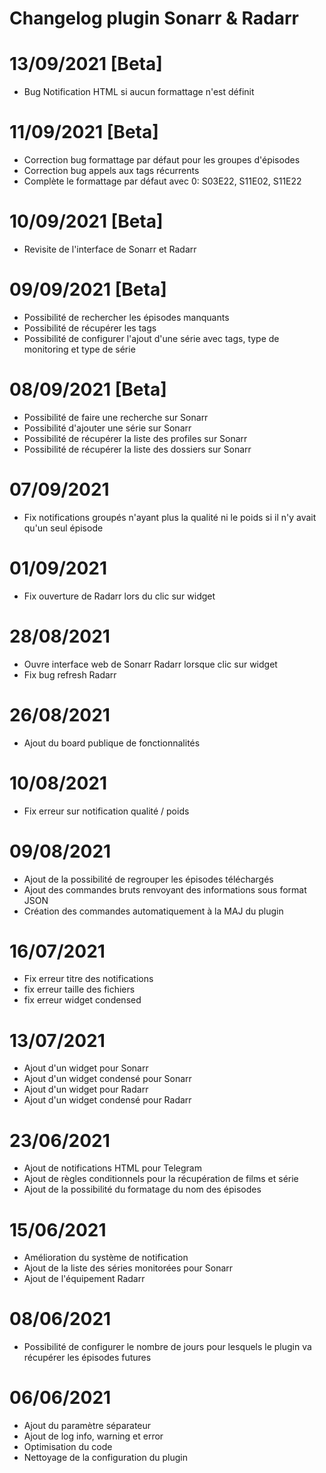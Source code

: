 # Changelog plugin Sonarr & Radarr

# 13/09/2021 [Beta]

- Bug Notification HTML si aucun formattage n'est définit

# 11/09/2021 [Beta]

- Correction bug formattage par défaut pour les groupes d'épisodes
- Correction bug appels aux tags récurrents
- Complète le formattage par défaut avec 0: S03E22, S11E02, S11E22

# 10/09/2021 [Beta]

- Revisite de l'interface de Sonarr et Radarr

# 09/09/2021 [Beta]

- Possibilité de rechercher les épisodes manquants
- Possibilité de récupérer les tags
- Possibilité de configurer l'ajout d'une série avec tags, type de monitoring et type de série

# 08/09/2021 [Beta]

- Possibilité de faire une recherche sur Sonarr
- Possibilité d'ajouter une série sur Sonarr
- Possibilité de récupérer la liste des profiles sur Sonarr
- Possibilité de récupérer la liste des dossiers sur Sonarr


# 07/09/2021

- Fix notifications groupés n'ayant plus la qualité ni le poids si il n'y avait qu'un seul épisode

# 01/09/2021

- Fix ouverture de Radarr lors du clic sur widget

# 28/08/2021

- Ouvre interface web de Sonarr Radarr lorsque clic sur widget
- Fix bug refresh Radarr

# 26/08/2021

- Ajout du board publique de fonctionnalités

# 10/08/2021

- Fix erreur sur notification qualité / poids

# 09/08/2021

- Ajout de la possibilité de regrouper les épisodes téléchargés
- Ajout des commandes bruts renvoyant des informations sous format JSON
- Création des commandes automatiquement à la MAJ du plugin

# 16/07/2021

- Fix erreur titre des notifications
- fix erreur taille des fichiers
- fix erreur widget condensed

# 13/07/2021

- Ajout d'un widget pour Sonarr
- Ajout d'un widget condensé pour Sonarr
- Ajout d'un widget pour Radarr
- Ajout d'un widget condensé pour Radarr

# 23/06/2021

- Ajout de notifications HTML pour Telegram
- Ajout de règles conditionnels pour la récupération de films et série
- Ajout de la possibilité du formatage du nom des épisodes

# 15/06/2021

- Amélioration du système de notification
- Ajout de la liste des séries monitorées pour Sonarr
- Ajout de l'équipement Radarr

# 08/06/2021

- Possibilité de configurer le nombre de jours pour lesquels le plugin va récupérer les épisodes futures

# 06/06/2021

- Ajout du paramètre séparateur
- Ajout de log info, warning et error
- Optimisation du code
- Nettoyage de la configuration du plugin


